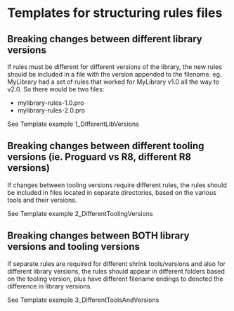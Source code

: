 # Templates for structuring rules files

## Breaking changes between different library versions 
If rules must be different for different versions of the library, the new rules should be included in a file with the version appended to the filename.
eg. MyLibrary had a set of rules that worked for MyLibrary v1.0 all the way to v2.0.
So there would be two files:
- mylibrary-rules-1.0.pro
- mylibrary-rules-2.0.pro

See Template example 1_DifferentLibVersions

## Breaking changes between different tooling versions (ie. Proguard vs R8, different R8 versions)

If changes between tooling versions require different rules, the rules should be included in files located in separate directories, based on the various tools and their versions.

See Template example 2_DifferentToolingVersions
 
## Breaking changes between BOTH library versions and tooling versions

If separate rules are required for different shrink tools/versions and also for different library versions, the rules should appear in different folders based on the tooling version, plus have different filename endings to denoted the difference in library versions.

See Template example 3_DifferentToolsAndVersions